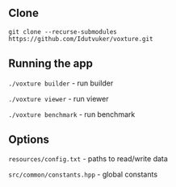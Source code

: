 ## Clone

`git clone --recurse-submodules https://github.com/Idutvuker/voxture.git`

## Running the app
`./voxture builder` - run builder

`./voxture viewer` - run viewer

`./voxture benchmark` - run benchmark

## Options
`resources/config.txt` - paths to read/write data  

`src/common/constants.hpp` - global constants
